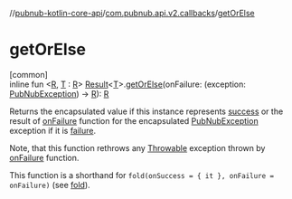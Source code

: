 //[pubnub-kotlin-core-api](../../index.md)/[com.pubnub.api.v2.callbacks](index.md)/[getOrElse](get-or-else.md)

# getOrElse

[common]\
inline fun &lt;[R](get-or-else.md), [T](get-or-else.md) : [R](get-or-else.md)&gt; [Result](-result/index.md)&lt;[T](get-or-else.md)&gt;.[getOrElse](get-or-else.md)(onFailure: (exception: [PubNubException](../com.pubnub.api/-pub-nub-exception/index.md)) -&gt; [R](get-or-else.md)): [R](get-or-else.md)

Returns the encapsulated value if this instance represents [success](-result/is-success.md) or the result of [onFailure](get-or-else.md) function for the encapsulated [PubNubException](../com.pubnub.api/-pub-nub-exception/index.md) exception if it is [failure](-result/is-failure.md).

Note, that this function rethrows any [Throwable](https://kotlinlang.org/api/core/kotlin-stdlib/kotlin/-throwable/index.html) exception thrown by [onFailure](get-or-else.md) function.

This function is a shorthand for `fold(onSuccess = { it }, onFailure = onFailure)` (see [fold](fold.md)).
